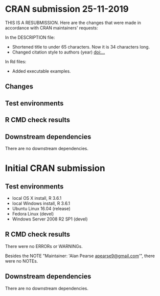 # CRAN submission 25-11-2019

THIS IS A RESUBMISSION. Here are the changes that were made in accordance with CRAN maintainers' requests:

In the DESCRIPTION file:

* Shortened title to under 65 characters. Now it is 34 characters long.
* Changed citation style to authors (year) <doi:...>

In Rd files:

* Added executable examples.

## Changes

## Test environments

## R CMD check results

## Downstream dependencies

There are no downstream dependencies. 

# Initial CRAN submission

## Test environments

* local OS X install, R 3.6.1
* local Windows install, R 3.6.1
* Ubuntu Linux 16.04 (release)
* Fedora Linux (devel)
* Windows Server 2008 R2 SP1 (devel)

## R CMD check results

There were no ERRORs or WARNINGs.

Besides the NOTE "Maintainer: 'Alan Pearse <apearse9@gmail.com>'", there were no NOTEs.

## Downstream dependencies

There are no downstream dependencies. 
